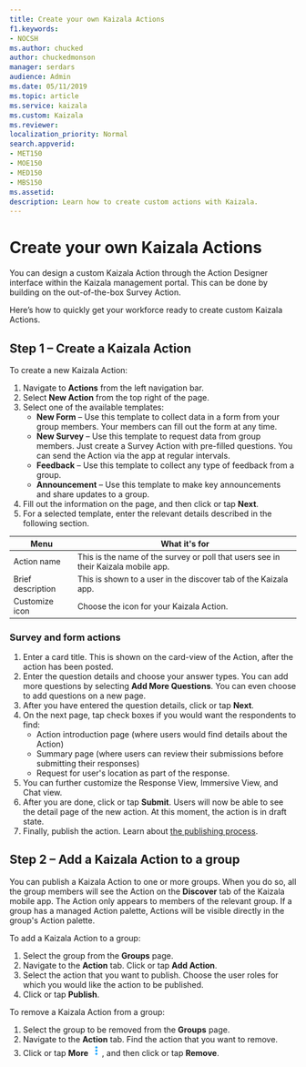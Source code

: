 ```yaml
---
title: Create your own Kaizala Actions
f1.keywords:
- NOCSH
ms.author: chucked
author: chuckedmonson
manager: serdars
audience: Admin
ms.date: 05/11/2019
ms.topic: article
ms.service: kaizala
ms.custom: Kaizala
ms.reviewer: 
localization_priority: Normal
search.appverid:
- MET150
- MOE150
- MED150
- MBS150
ms.assetid: 
description: Learn how to create custom actions with Kaizala.
---
```


# Create your own Kaizala Actions

You can design a custom Kaizala Action through the Action Designer interface within the Kaizala management portal. This can be done by building on the out-of-the-box Survey Action.

Here’s how to quickly get your workforce ready to create custom Kaizala Actions.

## Step 1 – Create a Kaizala Action

To create a new Kaizala Action:

1. Navigate to **Actions** from the left navigation bar.
2. Select **New Action** from the top right of the page.
3. Select one of the available templates:
   - **New Form** – Use this template to collect data in a form from your group members. Your members can fill out the form at any time.
   - **New Survey** – Use this template to request data from group members. Just create a Survey Action with pre-filled questions. You can send the Action via the app at regular intervals.
   - **Feedback** – Use this template to collect any type of feedback from a group.
   - **Announcement** – Use this template to make key announcements and share updates to a group.
4. Fill out the information on the page, and then click or tap **Next**.
5. For a selected template, enter the relevant details described in the following section.

|Menu     |What it's for  |
|---------|---------|
|Action name        |This is the name of the survey or poll that users see in their Kaizala mobile app.  |
|Brief description  |This is shown to a user in the discover tab of the Kaizala app.  |
|Customize icon     |Choose the icon for your Kaizala Action.   |

### Survey and form actions

1. Enter a card title. This is shown on the card-view of the Action, after the action has been posted.
2. Enter the question details and choose your answer types. You can add more questions by selecting **Add More Questions**. You can even choose to add questions on a new page.
3. After you have entered the question details, click or tap **Next**.
4. On the next page, tap check boxes if you would want the respondents to find:
   - Action introduction page (where users would find details about the Action)
   - Summary page (where users can review their submissions before submitting their responses)
   - Request for user's location as part of the response.
5. You can further customize the Response View, Immersive View, and Chat view.
6. After you are done, click or tap **Submit**. Users will now be able to see the detail page of the new action. At this moment, the action is in draft state.
7. Finally, publish the action. Learn about [the publishing process](/kaizala/actions/publish#steps-to-publish-an-action).

## Step 2 – Add a Kaizala Action to a group

You can publish a Kaizala Action to one or more groups. When you do so, all the group members will see the Action on the **Discover** tab of the Kaizala mobile app. The Action only appears to members of the relevant group. If a group has a managed Action palette, Actions will be visible directly in the group's Action palette.

To add a Kaizala Action to a group:

1. Select the group from the **Groups** page.
2. Navigate to the **Action** tab. Click or tap **Add Action**.
3. Select the action that you want to publish. Choose the user roles for which you would like the action to be published.
4. Click or tap **Publish**.

To remove a Kaizala Action from a group:

1. Select the group to be removed from the **Groups** page.
2. Navigate to the **Action** tab. Find the action that you want to remove.
3. Click or tap **More** ![Screenshot of More icon.](media/more-icon.png), and then click or tap **Remove**.